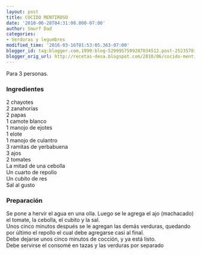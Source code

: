 ```yaml
---
layout: post
title: COCIDO MENTIROSO
date: '2010-06-28T04:31:00.000-07:00'
author: Smurf Dad
categories:
- Verduras y legumbres
modified_time: '2016-03-16T01:53:05.363-07:00'
blogger_id: tag:blogger.com,1999:blog-5299957599287034512.post-2523570116847785795
blogger_orig_url: http://recetas-desa.blogspot.com/2010/06/cocido-mentiroso.html
---
```


Para 3 personas.<br /><h3>Ingredientes</h3>2 chayotes<br />2 zanahorias<br />2 papas<br />1 camote blanco<br />1 manojo de ejotes<br />1 elote<br />1 manojo de culantro<br />3 ramitas de yerbabuena<br />3 ajos<br />2 tomates<br />La mitad de una cebolla<br />Un cuarto de repollo<br />Un cubito de res<br />Sal al gusto<br /><h3>Preparación</h3>Se pone a hervir el agua en una olla. Luego se le agrega el ajo (machacado) el tomate, la cebolla, el cubito y la sal.<br />Unos cinco minutos después se le agregan las demás verduras, quedando por último el repollo el cual debe agregarse casi al final.<br />Debe dejarse unos cinco minutos de cocción, y ya está listo.<br />Debe servirse el consomé en tazas y las verduras por separado
